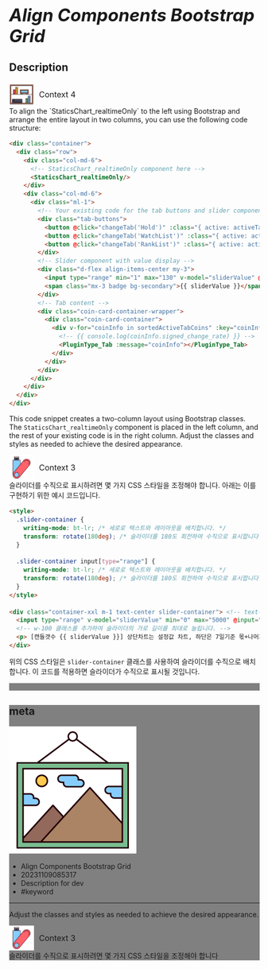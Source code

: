 # **<span style="font-size: 35px; font-style: italic;">Align Components Bootstrap Grid</span>**

## Description




<div style="display: flex; align-items: center; font-size: 16px;"><div><img src="https://raw.githubusercontent.com/d10000usd/WebDocuments/main/public/icon/space/workspace-vector-free-icon-set-34.png" width="50" height="50" style="vertical-align: middle;" /></div><div style="display: inline-block; vertical-align: middle; margin-left: 10px; font-size: 16px;">Context 4</div></div>
To align the `StaticsChart_realtimeOnly` to the left using Bootstrap and arrange the entire layout in two columns, you can use the following code structure:

```html
<div class="container">
  <div class="row">
    <div class="col-md-6">
      <!-- StaticsChart_realtimeOnly component here -->
      <StaticsChart_realtimeOnly/>
    </div>
    <div class="col-md-6">
      <div class="ml-1">
        <!-- Your existing code for the tab buttons and slider component -->
        <div class="tab-buttons">
          <button @click="changeTab('Hold')" :class="{ active: activeTab === 'Hold' }">Hold</button>
          <button @click="changeTab('WatchList')" :class="{ active: activeTab === 'WatchList' }">WatchList</button>
          <button @click="changeTab('RankList')" :class="{ active: activeTab === 'RankList' }">RankList</button>
        </div>
        <!-- Slider component with value display -->
        <div class="d-flex align-items-center my-3">
          <input type="range" min="1" max="130" v-model="sliderValue" @input="updateSliceNumber" class="form-range" style="width: 100%" />
          <span class="mx-3 badge bg-secondary">{{ sliderValue }}</span>
        </div>
        <!-- Tab content -->
        <div class="coin-card-container-wrapper">
          <div class="coin-card-container">
            <div v-for="coinInfo in sortedActiveTabCoins" :key="coinInfo.code">
              <!-- {{ console.log(coinInfo.signed_change_rate) }} -->
              <PluginType_Tab :message="coinInfo"></PluginType_Tab>
            </div>
          </div>
        </div>
      </div>
    </div>
  </div>
</div>
```

This code snippet creates a two-column layout using Bootstrap classes. The `StaticsChart_realtimeOnly` component is placed in the left column, and the rest of your existing code is in the right column. Adjust the classes and styles as needed to achieve the desired appearance.





<div style="display: flex; align-items: center; font-size: 16px;"><div><img src="https://raw.githubusercontent.com/d10000usd/WebDocuments/main/public/icon/space/workspace-vector-free-icon-set-40.png" width="50" height="50" style="vertical-align: middle;" /></div><div style="display: inline-block; vertical-align: middle; margin-left: 10px; font-size: 16px;">Context 3</div></div>
슬라이더를 수직으로 표시하려면 몇 가지 CSS 스타일을 조정해야 합니다. 아래는 이를 구현하기 위한 예시 코드입니다.

```html
<style>
  .slider-container {
    writing-mode: bt-lr; /* 세로로 텍스트와 레이아웃을 배치합니다. */
    transform: rotate(180deg); /* 슬라이더를 180도 회전하여 수직으로 표시합니다. */
  }

  .slider-container input[type="range"] {
    writing-mode: bt-lr; /* 세로로 텍스트와 레이아웃을 배치합니다. */
    transform: rotate(180deg); /* 슬라이더를 180도 회전하여 수직으로 표시합니다. */
  }
</style>

<div class="container-xxl m-1 text-center slider-container"> <!-- text-center 클래스를 추가하여 가운데 정렬 -->
  <input type="range" v-model="sliderValue" min="0" max="5000" @input="updateCnt" class="w-100" />
  <!-- w-100 클래스를 추가하여 슬라이더의 가로 길이를 최대로 늘립니다. -->
  <p> [캔들갯수 {{ sliderValue }}] 상단차트는 설정값 차트, 하단은 7일기준 몫+나머지</p>
</div>
```

위의 CSS 스타일은 `slider-container` 클래스를 사용하여 슬라이더를 수직으로 배치합니다. 이 코드를 적용하면 슬라이더가 수직으로 표시될 것입니다.



<div style="background-color: grey; height: 15px;"></div>







<div style="background-color: grey; ">  

## meta   
![ex_screenshot](https://raw.githubusercontent.com/d10000usd/WebDocuments/main/public/icon/space/workspace-vector-free-icon-set-31.png)  
* Align Components Bootstrap Grid  
* 20231109085317  
* Description for dev  
* #keyword  
****
Adjust the classes and styles as needed to achieve the desired appearance.





<div style="display: flex; align-items: center; font-size: 16px;"><div><img src="https://raw.githubusercontent.com/d10000usd/WebDocuments/main/public/icon/space/workspace-vector-free-icon-set-40.png" width="50" height="50" style="vertical-align: middle;" /></div><div style="display: inline-block; vertical-align: middle; margin-left: 10px; font-size: 16px;">Context 3</div></div>
슬라이더를 수직으로 표시하려면 몇 가지 CSS 스타일을 조정해야 합니다  
</div> 
